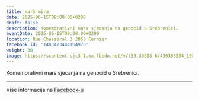 ```yaml
---
title: marš mira
date: 2025-06-15T09:00:00+0200
draft: false
description: Komemorativni mars sjecanja na genocid u Srebrenici.
eventDate: 2025-06-15T09:00:00+0200
location: Rue Chasseral 3 2053 Cernier
facebook_id: '1403473444164976'
weight: 30
image: https://scontent-sjc3-1.xx.fbcdn.net/v/t39.30808-6/496358384_1007574214836511_4806363768185633011_n.jpg?_nc_cat=102&ccb=1-7&_nc_sid=9e60e4&_nc_ohc=3JIlmG6o9hQQ7kNvwHAujvz&_nc_oc=AdnIytRO9x0K9iLUA98WJ08JapGZ9pvUld1UYiihjkS5v-y2PYK38MTMjZPB6ZqYcU4&_nc_zt=23&_nc_ht=scontent-sjc3-1.xx&edm=ABTKTjYEAAAA&_nc_gid=jZ7EsjxWWR11W5fbeN_iIA&_nc_tpa=Q5bMBQEfXJtlAoxdkVhyvVwE31vKNpx9kdf0ZkoUwIgFTrctO_TNJ3gy-PTRtEK_KQamZgdX2VM4aB50cQ&oh=00_Afc_hmdXkn9kSORS_rzcWdn6iZNNZy_8rSPUXQrDhW47Iw&oe=69049E2E
---
```


Komemorativni mars sjecanja na genocid u Srebrenici.

---

Više informacija na [Facebook-u](https://facebook.com/events/1403473444164976)